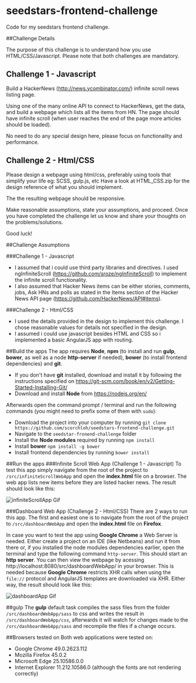 # seedstars-frontend-challenge
Code for my seedstars frontend challenge.

##Challenge Details

The purpose of this challenge is to understand how you use HTML/CSS/Javascript.
Please note that both challenges are mandatory.


Challenge 1 - Javascript
------------------------

Build a HackerNews (http://news.ycombinator.com/) infinite scroll news listing page.

Using one of the many online API to connect to HackerNews, get the data, and build a webpage
which lists all the items from HN. The page should have infinite scroll (when user reaches the
end of the page more articles should be loaded).

No need to do any special design here, please focus on functionality and performance.


Challenge 2 - Html/CSS
----------------------

Please design a webpage using html/css, preferably using tools that simplify your life eg: SCSS, gulp.js, etc
Have a look at HTML_CSS.zip for the design reference of what you should implement.

The the resulting webpage should be responsive.


Make reasonable assumptions, state your assumptions, and proceed. Once you have completed the
challenge let us know and share your thoughts on the problems/solutions.

Good luck!

##Challenge Assumptions

###Challenge 1 - Javascript
* I assumed that i could use third party libraries and directives. I used ngInfiniteScroll (https://github.com/sroze/ngInfiniteScroll) to implement the infinite scroll functionality.
* I also assumed that Hacker News items can be either stories, comments, jobs, Ask HNs and polls as stated in the Items section of the Hacker News API page (https://github.com/HackerNews/API#items).

###Challenge 2 - Html/CSS
* I used the details provided in the design to implement this challenge. I chose reasonable values for details not specified in the design.
* I assumed i could use javascript besides HTML and CSS so i implemented a basic AngularJS app with routing.

##Build the apps
The app requires **Node**, **npm** (to install and run **gulp**, **bower**, as well as a node **http-server** if needed), **bower** (to install frontend dependencies) and **git**.

* If you don't have **git** installed, download and install it by following the instructions specified on https://git-scm.com/book/en/v2/Getting-Started-Installing-Git/
* Download and install **Node** from https://nodejs.org/en/

Afterwards open the command prompt / terminal and run the following commands (you might need to prefix some of them with `sudo`):

* Download the project into your computer by running `git clone https://github.com/scorchloh/seedstars-frontend-challenge.git`
* Navigate to the `seedstar-fronend-challenge` folder
* Install the **Node modules** required by running `npm install`
* Install **bower** `npm install -g bower`
* Install frontend dependencies by running `bower install`

##Run the apps
###Infinite Scroll Web App (Challenge 1 - Javascript)
To test this app simply navigate from the root of the project to `/src/infiniteScrollWebApp` and open the **index.html** file on a browser. The web app lists new items before they are listed hacker news.
The result should look like this:

![infiniteScrollApp Gif](http://i.imgur.com/wzJq7nU.gif "infiniteScrollWebApp")

###Dashboard Web App (Challenge 2 - Html/CSS)
There are 2 ways to run this app. The first and easiest one is to navigate from the root of the project to `/src/dashboardWebApp` and open the **index.html** file on **Firefox**.

In case you want to test the app using **Google Chrome** a Web Server is needed. Either create a project on an IDE (like Netbeans) and run it from there or, if you installed the node modules dependencies earlier, open the terminal and type the following command `http-server`. This should start an **http server**. You can then view the webpage by acessing http://localhost:8080/src/dashboardWebApp/ in your browser. This is needed because **Google Chrome** restricts XHR calls when using the `file://` protocol and AngularJS templates are downloaded via XHR.
Either way, the result should look like this:

![dashboardApp Gif](http://i.imgur.com/34fpXRz.gif "dashboardScrollWebApp")

##gulp
The **gulp** default task compiles the sass files from the folder `/src/dashboardWebApp/sass` to css and writes the result in `/src/dashboardWebApp/css`, afterwards it will watch for changes made to the `/src/dashboardWebApp/sass` and recompile the files if a change occurs.

##Browsers tested on
Both web applications were tested on:
* Google Chrome 49.0.2623.112
* Mozilla Firefox 45.0.2
* Microsoft Edge 25.10586.0.0
* Internet Explorer 11.212.10586.0 (although the fonts are not rendering correctly)
